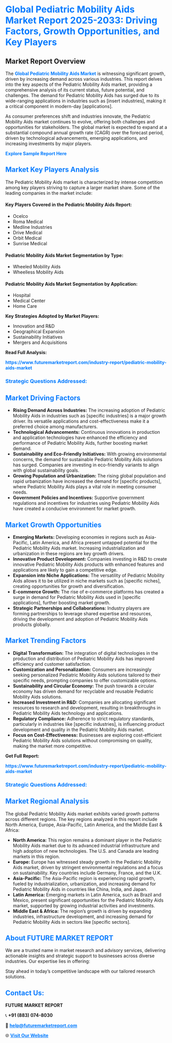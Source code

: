 <h1 style="color: #007BFF;">Global Pediatric Mobility Aids Market Report 2025-2033: Driving Factors, Growth Opportunities, and Key Players</h1>

<section id="overview">
<h2>Market Report Overview</h2>
<p>The <a href="https://www.futuremarketreport.com/industry-report/pediatric-mobility-aids-market" style="color: #007BFF; text-decoration: none;"><strong>Global Pediatric Mobility Aids Market</strong></a> is witnessing significant growth, driven by increasing demand across various industries. This report delves into the key aspects of the Pediatric Mobility Aids market, providing a comprehensive analysis of its current status, future potential, and challenges. The demand for Pediatric Mobility Aids has surged due to its wide-ranging applications in industries such as [insert industries], making it a critical component in modern-day [applications].</p>
<p>As consumer preferences shift and industries innovate, the Pediatric Mobility Aids market continues to evolve, offering both challenges and opportunities for stakeholders. The global market is expected to expand at a substantial compound annual growth rate (CAGR) over the forecast period, driven by technological advancements, emerging applications, and increasing investments by major players.</p>
</section>

<section id="overview">
<p><a href="https://www.futuremarketreport.com/request-sample/reportId=79781" style="color: #007BFF; text-decoration: none;"><strong>Explore Sample Report Here</strong></a></p>
</section>

<section id="key-players">
<h2 style="color: #007BFF;">Market Key Players Analysis</h2>
<p>The Pediatric Mobility Aids market is characterized by intense competition among key players striving to capture a larger market share. Some of the leading companies in the market include:</p>
<h4>Key Players Covered in the Pediatric Mobility Aids Report:</h4>
<ul><li>Ocelco</li><li>Roma Medical</li><li>Medline Industries</li><li>Drive Medical</li><li>Orbit Medical</li><li>Sunrise Medical</li></ul>
<h4>Pediatric Mobility Aids Market Segmentation by Type:</h4>
<ul><li>Wheeled Mobility Aids</li><li>Wheelless Mobility Aids</li></ul>

<h4>Pediatric Mobility Aids Market Segmentation by Application:</h4>
<ul><li>Hospital</li><li>Medical Center</li><li>Home Care</li></ul>
<p><strong>Key Strategies Adopted by Market Players:</strong></p>
<ul>
<li>Innovation and R&D</li>
<li>Geographical Expansion</li>
<li>Sustainability Initiatives</li>
<li>Mergers and Acquisitions</li>
</ul>
</section>

<section>
<p><strong>Read Full Analysis: </strong></p><a href="https://www.futuremarketreport.com/industry-report/pediatric-mobility-aids-market" style="color: #007BFF; text-decoration: none;"><strong>https://www.futuremarketreport.com/industry-report/pediatric-mobility-aids-market</strong></a>
<h3 style="color: #007BFF;">Strategic Questions Addressed:</h3>
</section>

<section id="driving-factors">
<h2 style="color: #007BFF;">Market Driving Factors</h2>
<ul>
<li><strong>Rising Demand Across Industries:</strong> The increasing adoption of Pediatric Mobility Aids in industries such as [specific industries] is a major growth driver. Its versatile applications and cost-effectiveness make it a preferred choice among manufacturers.</li>
<li><strong>Technological Advancements:</strong> Continuous innovations in production and application technologies have enhanced the efficiency and performance of Pediatric Mobility Aids, further boosting market demand.</li>
<li><strong>Sustainability and Eco-Friendly Initiatives:</strong> With growing environmental concerns, the demand for sustainable Pediatric Mobility Aids solutions has surged. Companies are investing in eco-friendly variants to align with global sustainability goals.</li>
<li><strong>Growing Population and Urbanization:</strong> The rising global population and rapid urbanization have increased the demand for [specific products], where Pediatric Mobility Aids plays a vital role in meeting consumer needs.</li>
<li><strong>Government Policies and Incentives:</strong> Supportive government regulations and incentives for industries using Pediatric Mobility Aids have created a conducive environment for market growth.</li>
</ul>
</section>

<section id="growth-opportunities">
<h2 style="color: #007BFF;">Market Growth Opportunities</h2>
<ul>
<li><strong>Emerging Markets:</strong> Developing economies in regions such as Asia-Pacific, Latin America, and Africa present untapped potential for the Pediatric Mobility Aids market. Increasing industrialization and urbanization in these regions are key growth drivers.</li>
<li><strong>Innovative Product Development:</strong> Companies investing in R&D to create innovative Pediatric Mobility Aids products with enhanced features and applications are likely to gain a competitive edge.</li>
<li><strong>Expansion into Niche Applications:</strong> The versatility of Pediatric Mobility Aids allows it to be utilized in niche markets such as [specific niches], creating opportunities for growth and diversification.</li>
<li><strong>E-commerce Growth:</strong> The rise of e-commerce platforms has created a surge in demand for Pediatric Mobility Aids used in [specific applications], further boosting market growth.</li>
<li><strong>Strategic Partnerships and Collaborations:</strong> Industry players are forming partnerships to leverage shared expertise and resources, driving the development and adoption of Pediatric Mobility Aids products globally.</li>
</ul>
</section>

<section id="trending-factors">
<h2 style="color: #007BFF;">Market Trending Factors</h2>
<ul>
<li><strong>Digital Transformation:</strong> The integration of digital technologies in the production and distribution of Pediatric Mobility Aids has improved efficiency and customer satisfaction.</li>
<li><strong>Customization and Personalization:</strong> Consumers are increasingly seeking personalized Pediatric Mobility Aids solutions tailored to their specific needs, prompting companies to offer customizable options.</li>
<li><strong>Sustainability and Circular Economy:</strong> The push towards a circular economy has driven demand for recyclable and reusable Pediatric Mobility Aids solutions.</li>
<li><strong>Increased Investment in R&D:</strong> Companies are allocating significant resources to research and development, resulting in breakthroughs in Pediatric Mobility Aids technology and applications.</li>
<li><strong>Regulatory Compliance:</strong> Adherence to strict regulatory standards, particularly in industries like [specific industries], is influencing product development and quality in the Pediatric Mobility Aids market.</li>
<li><strong>Focus on Cost-Effectiveness:</strong> Businesses are exploring cost-efficient Pediatric Mobility Aids solutions without compromising on quality, making the market more competitive.</li>
</ul>
</section>

<section>
<p><strong>Get Full Report: </strong></p><a href="https://www.futuremarketreport.com/industry-report/pediatric-mobility-aids-market" style="color: #007BFF; text-decoration: none;"><strong>https://www.futuremarketreport.com/industry-report/pediatric-mobility-aids-market</strong></a>
<h3 style="color: #007BFF;">Strategic Questions Addressed:</h3>
</section>


<section id="regional-analysis">
<h2 style="color: #007BFF;">Market Regional Analysis</h2>
<p>The global Pediatric Mobility Aids market exhibits varied growth patterns across different regions. The key regions analyzed in this report include North America, Europe, Asia-Pacific, Latin America, and the Middle East & Africa:</p>
<ul>
<li><strong>North America:</strong> This region remains a dominant player in the Pediatric Mobility Aids market due to its advanced industrial infrastructure and high adoption of new technologies. The U.S. and Canada are leading markets in this region.</li>
<li><strong>Europe:</strong> Europe has witnessed steady growth in the Pediatric Mobility Aids market, driven by stringent environmental regulations and a focus on sustainability. Key countries include Germany, France, and the U.K.</li>
<li><strong>Asia-Pacific:</strong> The Asia-Pacific region is experiencing rapid growth, fueled by industrialization, urbanization, and increasing demand for Pediatric Mobility Aids in countries like China, India, and Japan.</li>
<li><strong>Latin America:</strong> Emerging markets in Latin America, such as Brazil and Mexico, present significant opportunities for the Pediatric Mobility Aids market, supported by growing industrial activities and investments.</li>
<li><strong>Middle East & Africa:</strong> The region’s growth is driven by expanding industries, infrastructure development, and increasing demand for Pediatric Mobility Aids in sectors like [specific sectors].</li>
</ul>
</section>

<footer>
<h2 style="color: #007BFF;">About FUTURE MARKET REPORT</h2>
<p>We are a trusted name in market research and advisory services, delivering actionable insights and strategic support to businesses across diverse industries. Our expertise lies in offering:</p>

<p>Stay ahead in today’s competitive landscape with our tailored research solutions.</p>

<h2 style="color: #007BFF;">Contact Us:</h2>
<p><strong>FUTURE MARKET REPORT</strong></p>
<p>📞 <strong>+91 (883) 074-8030</strong></p>
<p>📧 <strong><a href="mailto:help@futuremarketreport.com" style="color: #007BFF;">help@futuremarketreport.com</a></strong></p>
<p>🌐 <strong><a href="https://www.futuremarketreport.com/" style="color: #007BFF;">Visit Our Website</a></strong></p>
</footer>